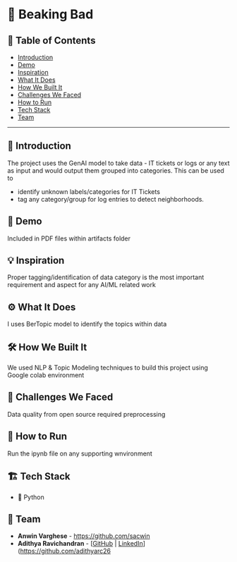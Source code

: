# 🚀 Beaking Bad

## 📌 Table of Contents
- [Introduction](#introduction)
- [Demo](#demo)
- [Inspiration](#inspiration)
- [What It Does](#what-it-does)
- [How We Built It](#how-we-built-it)
- [Challenges We Faced](#challenges-we-faced)
- [How to Run](#how-to-run)
- [Tech Stack](#tech-stack)
- [Team](#team)

---

## 🎯 Introduction
The project uses the GenAI model to take data - IT tickets or logs or any text as input and would output them grouped into categories. This can be used to 
- identify unknown labels/categories for IT Tickets
- tag any category/group for log entries to detect neighborhoods.

## 🎥 Demo
Included in PDF files within artifacts folder 

## 💡 Inspiration
Proper tagging/identification of data category is the most important requirement and aspect for any AI/ML related work

## ⚙️ What It Does
I uses BerTopic model to identify the topics within data

## 🛠️ How We Built It
We used NLP & Topic Modeling techniques to build this project using Google colab environment

## 🚧 Challenges We Faced
Data quality from open source required preprocessing 

## 🏃 How to Run
Run the ipynb file on any supporting wnvironment

## 🏗️ Tech Stack
- 🔹 Python

## 👥 Team
- **Anwin Varghese** - https://github.com/sacwin 
- **Adithya Ravichandran** - [[GitHub](#) | [LinkedIn](#)](https://github.com/adithyarc26
